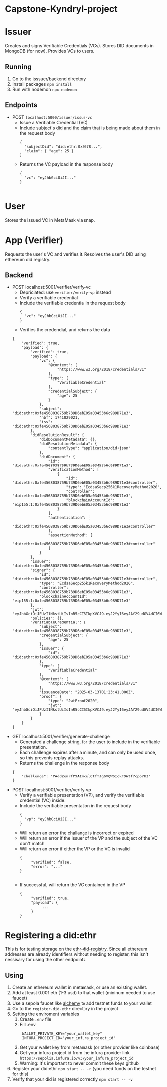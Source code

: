 # Capstone-Kyndryl-project

# Issuer
Creates and signs Verifiable Credentials (VCs). Stores DID documents in MongoDB (for now). Provides VCs to users.
## Running
1. Go to the isssuer/backend directory
2. Install packages `npm install`
3. Run with nodemon `npx nodemon`
## Endpoints
 * POST `localhost:5000/issuer/issue-vc`
     -  Issue a Verifiable Credential (VC)
     -  Include subject's did and the claim that is being made about them in the request body
         ```
         {
           "subjectDid": "did:ethr:0x5678...",
           "claim": { "age": 25 }
         }
     -  Returns the VC payload in the response body
         ```
         {
           "vc": "eyJhbGciOiJI..."
         }
  
# User
Stores the issued VC in MetaMask via snap.

# App (Verifier)
Requests the user's VC and verifies it.
Resolves the user's DID using ethereum did registry.
## Backend
 * POST localhost:5001/verifier/verify-vc
      - Depriciated: use `verifier/verify-vp` instead
      - Verify a verifiable credential
      - Include the verifiable credential in the request body
          ```
          {
            "vc": "eyJhbGciOiJI..."
          } 
      - Verifies the credendial, and returns the data
     ```
     {
         "verified": true,
         "payload": {
             "verified": true,
             "payload": {
                 "vc": {
                     "@context": [
                         "https://www.w3.org/2018/credentials/v1"
                     ],
                     "type": [
                         "VerifiableCredential"
                     ],
                     "credentialSubject": {
                         "age": 25
                     }
                 },
                 "subject": "did:ethr:0xfe4568038759b739D6ebE05a03453b6c989D71e3",
                 "nbf": 1741829021,
                 "iss": "did:ethr:0xfe4568038759b739D6ebE05a03453b6c989D71e3"
             },
             "didResolutionResult": {
                 "didDocumentMetadata": {},
                 "didResolutionMetadata": {
                     "contentType": "application/did+json"
                 },
                 "didDocument": {
                     "id": "did:ethr:0xfe4568038759b739D6ebE05a03453b6c989D71e3",
                     "verificationMethod": [
                         {
                             "id": "did:ethr:0xfe4568038759b739D6ebE05a03453b6c989D71e3#controller",
                             "type": "EcdsaSecp256k1RecoveryMethod2020",
                             "controller": "did:ethr:0xfe4568038759b739D6ebE05a03453b6c989D71e3",
                             "blockchainAccountId": "eip155:1:0xfe4568038759b739D6ebE05a03453b6c989D71e3"
                         }
                     ],
                     "authentication": [
                         "did:ethr:0xfe4568038759b739D6ebE05a03453b6c989D71e3#controller"
                     ],
                     "assertionMethod": [
                         "did:ethr:0xfe4568038759b739D6ebE05a03453b6c989D71e3#controller"
                     ]
                 }
             },
             "issuer": "did:ethr:0xfe4568038759b739D6ebE05a03453b6c989D71e3",
             "signer": {
                 "id": "did:ethr:0xfe4568038759b739D6ebE05a03453b6c989D71e3#controller",
                 "type": "EcdsaSecp256k1RecoveryMethod2020",
                 "controller": "did:ethr:0xfe4568038759b739D6ebE05a03453b6c989D71e3",
                 "blockchainAccountId": "eip155:1:0xfe4568038759b739D6ebE05a03453b6c989D71e3"
             },
             "jwt": "eyJhbGciOiJFUzI1NkstUiIsInR5cCI6IkpXVCJ9.eyJ2YyI6eyJAY29udGV4dCI6WyJodHRwczovL3d3dy53My5vcmcvMjAxOC9jcmVkZW50aWFscy92MSJdLCJ0eXBlIjpbIlZlcmlmaWFibGVDcmVkZW50aWFsIl0sImNyZWRlbnRpYWxTdWJqZWN0Ijp7ImFnZSI6MjV9fSwic3ViamVjdCI6ImRpZDpldGhyOjB4ZmU0NTY4MDM4NzU5YjczOUQ2ZWJFMDVhMDM0NTNiNmM5ODlENzFlMyIsIm5iZiI6MTc0MTgyOTAyMSwiaXNzIjoiZGlkOmV0aHI6MHhmZTQ1NjgwMzg3NTliNzM5RDZlYkUwNWEwMzQ1M2I2Yzk4OUQ3MWUzIn0.ENIG65J_gAbbWoH7qgqwjT6hs5Fe1teITAmYr1Fs_fc66jQZlQ4a6RyDVX37hFgMEpS5ZV8vzA_e92QwU1H6BQA",
             "policies": {},
             "verifiableCredential": {
                 "subject": "did:ethr:0xfe4568038759b739D6ebE05a03453b6c989D71e3",
                 "credentialSubject": {
                     "age": 25
                 },
                 "issuer": {
                     "id": "did:ethr:0xfe4568038759b739D6ebE05a03453b6c989D71e3"
                 },
                 "type": [
                     "VerifiableCredential"
                 ],
                 "@context": [
                     "https://www.w3.org/2018/credentials/v1"
                 ],
                 "issuanceDate": "2025-03-13T01:23:41.000Z",
                 "proof": {
                     "type": "JwtProof2020",
                     "jwt": "eyJhbGciOiJFUzI1NkstUiIsInR5cCI6IkpXVCJ9.eyJ2YyI6eyJAY29udGV4dCI6WyJodHRwczovL3d3dy53My5vcmcvMjAxOC9jcmVkZW50aWFscy92MSJdLCJ0eXBlIjpbIlZlcmlmaWFibGVDcmVkZW50aWFsIl0sImNyZWRlbnRpYWxTdWJqZWN0Ijp7ImFnZSI6MjV9fSwic3ViamVjdCI6ImRpZDpldGhyOjB4ZmU0NTY4MDM4NzU5YjczOUQ2ZWJFMDVhMDM0NTNiNmM5ODlENzFlMyIsIm5iZiI6MTc0MTgyOTAyMSwiaXNzIjoiZGlkOmV0aHI6MHhmZTQ1NjgwMzg3NTliNzM5RDZlYkUwNWEwMzQ1M2I2Yzk4OUQ3MWUzIn0.ENIG65J_gAbbWoH7qgqwjT6hs5Fe1teITAmYr1Fs_fc66jQZlQ4a6RyDVX37hFgMEpS5ZV8vzA_e92QwU1H6BQA"
                 }
             }
         }
     } 

* GET localhost:5001/verifier/generate-challenge
     - Generated a challenge string, for the user to include in the verifiable presentation.
     - Each challenge expires after a minute, and can only be used once, so this prevents replay attacks.
     - Returns the challenge in the response body
     ```
     {
         "challenge": "PAdd2emrfP9AImxelCtfTJgGVQW6IckF9Wtf7cpo7HI"
     }

* POST localhost:5001/verifier/verify-vp
     - Verify a verifiable presentation (VP), and verify the verifiable credential (VC) inside.
     - Include the verifiable presentation in the request body
          ```
          {
            "vp": "eyJhbGciOiJI..."
          } 
     - Will return an error the challange is incorrect or expired
     - Will return an error if the issuer of the VP and the subject of the VC don't match
     - Will return an error if either the VP or the VC is invalid
       ```
       {
            "verified": false,
            "error": "..."
       }
               
     - If successful, will return the VC contained in the VP
       ```
       {
            "verified": true,
            "payload": {
                 ...
            }
       }

# Registering a did:ethr
This is for testing storage on the [ethr-did-registry](github.com/uport-project/ethr-did-registry).  Since all ethereum addresses are already identifiers without needing to register, this isn't nessisary for using the other endpoints.
## Using
1. Create an ethereum wallet in metamask, or use an existing wallet.
2. Add at least 0.001 eth (1-3 usd) to that wallet (mininum needed to use faucet)
3. Use a sepola faucet like [alchemy](https://www.alchemy.com/faucets/ethereum-sepolia) to add testnet funds to your wallet
4. Go to the `register-did-ethr` directory in the project
5. Setting the enviroment variables
   1. Create `.env` file
   2. Fill .env
         ```
          WALLET_PRIVATE_KEY="your_wallet_key"
          INFURA_PROJECT_ID="your_infura_project_id"
   3. Get your wallet key from metamask (or other provider like coinbase)
   4. Get your infura project id from the infura provider link `https://sepolia.infura.io/v3/your_infura_project_id`
   5. Warning: It's important to never commit these keys github
6. Register your did:ethr `npm start -- -r` (you need funds on the testnet for this)
7. Verify that your did is registered correctly `npm start -- -v`
